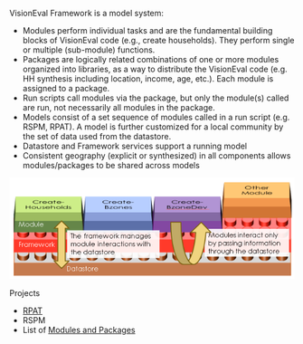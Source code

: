 VisionEval Framework is a model system:
  - Modules perform individual tasks and are the fundamental building blocks of VisionEval code (e.g., create households). They perform single or multiple (sub-module) functions.
  - Packages are logically related combinations of one or more modules organized into libraries, as a way to distribute the VisionEval code (e.g. HH synthesis including location, income, age, etc.). Each module is assigned to a package. 
  - Run scripts call modules via the package, but only the module(s) called are run, not necessarily all modules in the package.
  - Models consist of a set sequence of modules called in a run script (e.g. RSPM, RPAT). A model is further customized for a local community by the set of data used from the datastore.
  - Datastore and Framework services support a running model
  - Consistent geography (explicit or synthesized) in all components allows modules/packages to be shared across models

![](ve.png)

Projects
  - [RPAT](https://github.com/RSGInc/VisionEvalRPAT)
  - RSPM
  - List of [Modules and Packages](Modules-and-Packages)